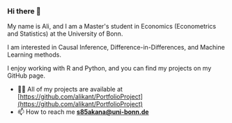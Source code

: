 ### Hi there 👋

My name is Ali, and I am a Master's student in Economics (Econometrics and Statistics) at the University of Bonn.

I am interested in Causal Inference, Difference-in-Differences, and Machine Learning methods.

I enjoy working with R and Python, and you can find my projects on my GitHub page.

- 👨‍💻 All of my projects are available at [https://github.com/alikant/PortfolioProject](https://github.com/alikant/PortfolioProject)
- 📫 How to reach me **s85akana@uni-bonn.de**

<!--
**alikant/alikant** is a ✨ _special_ ✨ repository because its `README.md` (this file) appears on your GitHub profile.

Here are some ideas to get you started:

- 🔭 I’m currently working on ...
- 🌱 I’m currently learning ...
- 👯 I’m looking to collaborate on ...
- 🤔 I’m looking for help with ...
- 💬 Ask me about ...
- 📫 How to reach me: ...
- 😄 Pronouns: ...
- ⚡ Fun fact: ...
-->
